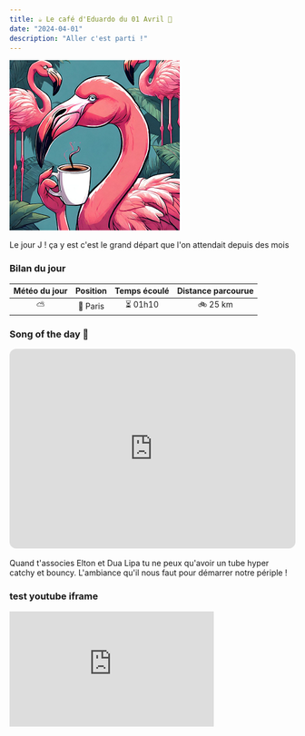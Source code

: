 ```yaml
---
title: ☕ Le café d'Eduardo du 01 Avril 🦩
date: "2024-04-01"
description: "Aller c'est parti !"
---
```


![Café d'Eduardo](../eduardo.png)


Le jour J ! ça y est c'est le grand départ que l'on attendait depuis des mois

### Bilan du jour

| Météo du jour | Position | Temps écoulé | Distance parcourue |
| :-----------: | :------: | :----------: | :----------------: |
|      ⛅       | 🚩 Paris |   ⏳ 01h10   |      🚲 25 km      |

### Song of the day 🎵

<iframe style="border-radius:12px" src="https://open.spotify.com/embed/track/6JIC3hbC28JZKZ8AlAqX8h?utm_source=generator" width="100%" height="352" frameBorder="0" allowfullscreen="" allow="autoplay; clipboard-write; encrypted-media; fullscreen; picture-in-picture" loading="lazy"></iframe>

Quand t'associes Elton et Dua Lipa tu ne peux qu'avoir un tube hyper catchy et bouncy. L'ambiance qu'il nous faut pour démarrer notre périple !


### test youtube iframe

<iframe id="ytplayer" type="text/html" width="360" height="202.5"
src="https://www.youtube.com/embed/M7lc1UVf-VE"
frameborder="0" allowfullscreen>